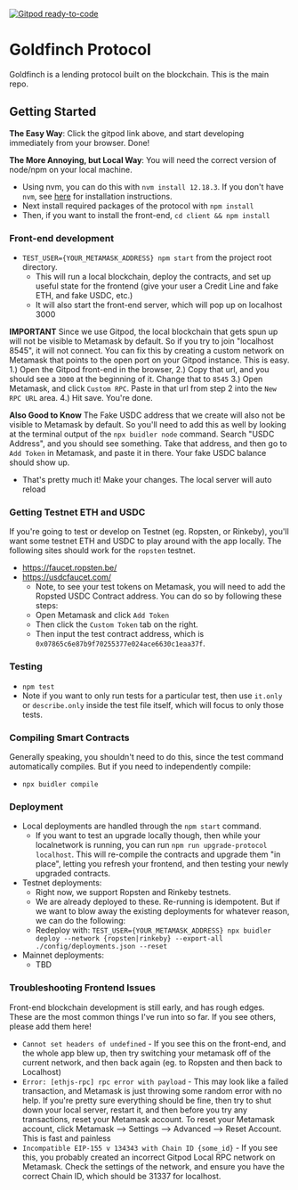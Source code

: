 [![Gitpod ready-to-code](https://img.shields.io/badge/Gitpod-ready--to--code-blue?logo=gitpod)](https://gitpod.io/#https://github.com/goldfinch-eng/goldfinch-protocol)

# Goldfinch Protocol
Goldfinch is a lending protocol built on the blockchain. This is the main repo.

## Getting Started
**The Easy Way**: Click the gitpod link above, and start developing immediately from your browser. Done!

**The More Annoying, but Local Way**:
You will need the correct version of node/npm on your local machine.
- Using nvm, you can do this with `nvm install 12.18.3`. If you don't have `nvm`, see [here](https://github.com/nvm-sh/nvm#installing-and-updating) for installation instructions.
- Next install required packages of the protocol with `npm install`
- Then, if you want to install the front-end, `cd client && npm install`

### Front-end development
- `TEST_USER={YOUR_METAMASK_ADDRESS} npm start` from the project root directory.
  - This will run a local blockchain, deploy the contracts, and set up useful state for the frontend (give your user a Credit Line and fake ETH, and fake USDC, etc.)
  - It will also start the front-end server, which will pop up on localhost 3000

**IMPORTANT** Since we use Gitpod, the local blockchain that gets spun up will not be visible to Metamask by default. So if you try to join
"localhost 8545", it will not connect. You can fix this by creating a custom network on Metamask that points to the open port on your Gitpod instance.
This is easy. 
  1.) Open the Gitpod front-end in the browser, 
  2.) Copy that url, and you should see a `3000` at the beginning of it. Change that to `8545`
  3.) Open Metamask, and click `Custom RPC`. Paste in that url from step 2 into the `New RPC URL` area.
  4.) Hit save. You're done.

**Also Good to Know** The Fake USDC address that we create will also not be visible to Metamask by default. So you'll need to add this as well
by looking at the terminal output of the `npx buidler node` command. Search "USDC Address", and you should see something. Take that address, and 
then go to `Add Token` in Metamask, and paste it in there. Your fake USDC balance should show up.

- That's pretty much it! Make your changes. The local server will auto reload

### Getting Testnet ETH and USDC
If you're going to test or develop on Testnet (eg. Ropsten, or Rinkeby), you'll want some testnet ETH and USDC to play around with the app locally. The following sites should work for the `ropsten` testnet.

- https://faucet.ropsten.be/
- https://usdcfaucet.com/
  - Note, to see your test tokens on Metamask, you will need to add the Ropsted USDC Contract address. You can do so by following these steps:
  - Open Metamask and click `Add Token`
  - Then click the `Custom Token` tab on the right.
  - Then input the test contract address, which is `0x07865c6e87b9f70255377e024ace6630c1eaa37f`.

### Testing
- `npm test`
- Note if you want to only run tests for a particular test, then use `it.only` or `describe.only` inside the test file itself, which will focus to only those tests.

### Compiling Smart Contracts
Generally speaking, you shouldn't need to do this, since the test command automatically compiles. But if you need to independently compile:
- `npx buidler compile`

### Deployment
- Local deployments are handled through the `npm start` command.
  - If you want to test an upgrade locally though, then while your localnetwork is running, you can run `npm run upgrade-protocol localhost`. This will re-compile the contracts and upgrade them "in place",
  letting you refresh your frontend, and then testing your newly upgraded contracts.
- Testnet deployments: 
    - Right now, we support Ropsten and Rinkeby testnets.
    - We are already deployed to these. Re-running is idempotent. But if we want to blow away the existing deployments for whatever reason, we can do the following:
    - Redeploy with: `TEST_USER={YOUR_METAMASK_ADDRESS} npx buidler deploy --network {ropsten|rinkeby} --export-all ./config/deployments.json --reset`
- Mainnet deployments:
    - TBD

### Troubleshooting Frontend Issues
Front-end blockchain development is still early, and has rough edges. These are the most common things I've run into so far. If you see others, please add them here!

- `Cannot set headers of undefined` - If you see this on the front-end, and the whole app blew up, then try switching your metamask off of the current network, and then back again (eg. to Ropsten and then back to Localhost)
- `Error: [ethjs-rpc] rpc error with payload` - This may look like a failed transaction, and Metamask is just throwing some random error with no help. If you're pretty sure everything should be fine, 
  then try to shut down your local server, restart it, and then before you try any transactions, reset your Metamask account. To reset your Metamask account, click Metamask --> Settings --> Advanced --> Reset Account. This is fast and painless
- `Incompatible EIP-155 v 134343 with Chain ID {some_id}` - If you see this, you probably created an incorrect Gitpod Local RPC network on Metamask. Check the settings of the network, and ensure you have the correct Chain ID, which should be 31337 for localhost.

